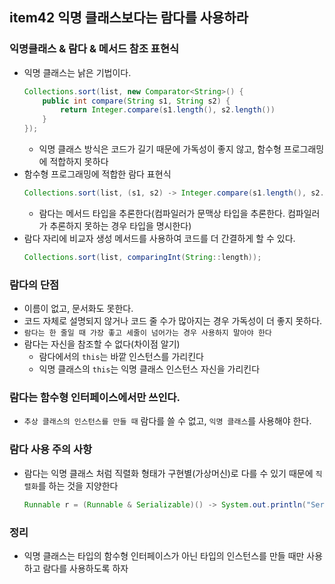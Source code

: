 ## item42 익명 클래스보다는 람다를 사용하라 

### 익명클래스 & 람다 & 메서드 참조 표현식 
- 익명 클래스는 낡은 기법이다.
    ```java
    Collections.sort(list, new Comparator<String>() {
        public int compare(String s1, String s2) {
            return Integer.compare(s1.length(), s2.length()) 
        }  
    });
    ```
  - 익명 클래스 방식은 코드가 길기 때문에 가독성이 좋지 않고, 함수형 프로그래밍에 적합하지 못하다
- 함수형 프로그래밍에 적합한 람다 표현식
    ```java
    Collections.sort(list, (s1, s2) -> Integer.compare(s1.length(), s2.length()));
    ```
  - 람다는 메서드 타입을 추론한다(컴파일러가 문맥상 타입을 추론한다. 컴파일러가 추론하지 못하는 경우 타입을 명시한다)
- 람다 자리에 비교자 생성 메서드를 사용하여 코드를 더 간결하게 할 수 있다.
    ```java
    Collections.sort(list, comparingInt(String::length));
    ```
  
### 람다의 단점 
 - 이름이 없고, 문서화도 못한다. 
 - 코드 자체로 설명되지 않거나 코드 줄 수가 많아지는 경우 가독성이 더 좋지 못하다.
 - `람다는 한 줄일 때 가장 좋고 세줄이 넘어가는 경우 사용하지 말아야 한다`
 - 람다는 자신을 참조할 수 없다(차이점 알기)
   - 람다에서의 `this`는 바깥 인스턴스를 가리킨다
   - 익명 클래스의 `this`는 익명 클래스 인스턴스 자신을 가리킨다 
 
### 람다는 함수형 인터페이스에서만 쓰인다.
- `추상 클래스의 인스턴스를 만들 때` 람다를 쓸 수 없고, `익명 클래스`를 사용해야 한다.

### 람다 사용 주의 사항
- 람다는 익명 클래스 처럼 직렬화 형태가 구현별(가상머신)로 다를 수 있기 때문에 `직렬화`를 하는 것을 지양한다
    ```java
    Runnable r = (Runnable & Serializable)() -> System.out.println("Serializable!"); //anti pattern
    ```
  

### 정리
- 익명 클래스는 타입의 함수형 인터페이스가 아닌 타입의 인스턴스를 만들 때만 사용하고 람다를 사용하도록 하자